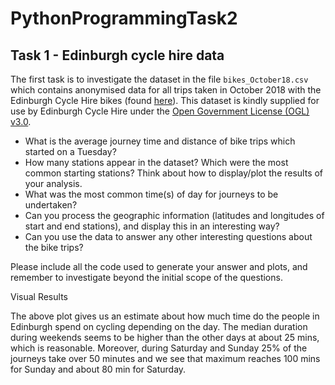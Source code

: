 # PythonProgrammingTask2

## Task 1 - Edinburgh cycle hire data
The first task is to investigate the dataset in the file `bikes_October18.csv` which contains anonymised data for all trips taken in October 2018 with the Edinburgh Cycle Hire bikes (found [here](https://edinburghcyclehire.com/open-data/historical)). This dataset is kindly supplied for use by Edinburgh Cycle Hire under the [Open Government License (OGL) v3.0](https://www.nationalarchives.gov.uk/doc/open-government-licence/version/3/).

- What is the average journey time and distance of bike trips which started on a Tuesday?
- How many stations appear in the dataset? Which were the most common starting stations? Think about how to display/plot the results of your analysis.
- What was the most common time(s) of day for journeys to be undertaken?
- Can you process the geographic information (latitudes and longitudes of start and end stations), and display this in an interesting way?
- Can you use the data to answer any other interesting questions about the bike trips?

Please include all the code used to generate your answer and plots, and remember to investigate beyond the initial scope of the questions.

Visual Results


The above plot gives us an estimate about how much time do the people in Edinburgh spend on cycling depending on the day. The median duration during weekends seems to be higher than the other days at about 25 mins, which is reasonable. Moreover, during Saturday and Sunday 25% of the journeys take over 50 minutes and we see that maximum reaches 100 mins for Sunday and about 80 min for Saturday.
